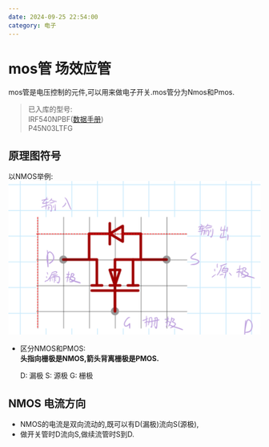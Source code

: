 ```yaml
---
date: 2024-09-25 22:54:00
category: 电子
---
```

# mos管 场效应管

mos管是电压控制的元件,可以用来做电子开关.mos管分为Nmos和Pmos.

> 已入库的型号:  
    IRF540NPBF([数据手册](https://atta.szlcsc.com/upload/public/pdf/source/20200629/C693382_19264310A0AB3647F33205B5CBE63153.pdf?Expires=4070880000&OSSAccessKeyId=LTAIJDIkh7KmGS1H&Signature=T4JrfFfLO3h2izHeOZ4gNMXJOXE%3D&response-content-disposition=attachment%3Bfilename%3DC693382_%25E5%259C%25BA%25E6%2595%2588%25E5%25BA%2594%25E7%25AE%25A1%2528MOSFET%2529_IRF540N-VB_%25E8%25A7%2584%25E6%25A0%25BC%25E4%25B9%25A6_VBSEMI%2528%25E5%25BE%25AE%25E7%25A2%25A7%2529%25E5%259C%25BA%25E6%2595%2588%25E5%25BA%2594%25E7%25AE%25A1%2528MOSFET%2529%25E8%25A7%2584%25E6%25A0%25BC%25E4%25B9%25A6.PDF))  
P45N03LTFG

## 原理图符号
以NMOS举例:
![](pciture\nmos符号.png)
- 区分NMOS和PMOS:  
        **头指向栅极是NMOS,箭头背离栅极是PMOS.**


    D: 漏极
    S: 源极
    G: 栅极

## NMOS 电流方向
- NMOS的电流是双向流动的,既可以有D(漏极)流向S(源极),
- 做开关管时D流向S,做续流管时S到D.